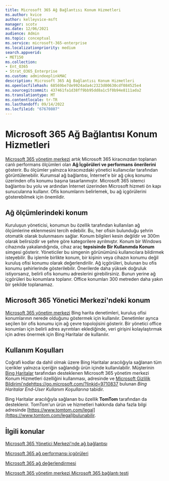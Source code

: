 ```yaml
---
title: Microsoft 365 Ağ Bağlantısı Konum Hizmetleri
ms.author: kvice
author: kelleyvice-msft
manager: scotv
ms.date: 12/06/2021
audience: Admin
ms.topic: conceptual
ms.service: microsoft-365-enterprise
ms.localizationpriority: medium
search.appverid:
- MET150
ms.collection:
- Ent_O365
- Strat_O365_Enterprise
ms.custom: admindeeplinkMAC
description: Microsoft 365 Ağ Bağlantısı Konum Hizmetleri
ms.openlocfilehash: 68569be7de9924ada4c2323d00630cdf084525e4
ms.sourcegitcommit: 437461fa1d38ff9bb95dd8a1c5f0b94e8111ada2
ms.translationtype: MT
ms.contentlocale: tr-TR
ms.lasthandoff: 09/14/2022
ms.locfileid: "67670807"
---
```

# <a name="microsoft-365-network-connectivity-location-services"></a>Microsoft 365 Ağ Bağlantısı Konum Hizmetleri

<a href="https://go.microsoft.com/fwlink/p/?linkid=2024339" target="_blank">Microsoft 365 yönetim merkezi</a> artık Microsoft 365 kiracınızdan toplanan canlı performans ölçümleri olan **Ağ İçgörüleri ve performans önerilerini** gösterir. Bu ölçümler yalnızca kiracınızdaki yönetici kullanıcılar tarafından görüntülenebilir. Kurumsal ağ bağlantısı, İnternet'e bir ağ çıkış konumu üzerinden ofis konumu başına tasarlanmıştır. Microsoft 365 istemci bağlantısı bu yolu ve ardından İnternet üzerinden Microsoft hizmeti ön kapı sunucularına kullanır. Ofis konumlarını belirlemek, bu ağ içgörülerini gösterebilmek için önemlidir.

## <a name="location-in-network-measurements"></a>Ağ ölçümlerindeki konum

Kuruluşun yöneticisi, konumun bu özellik tarafından kullanılan ağ ölçümlerine eklenmesini tercih edebilir. Bu, her ofisin bulunduğu şehrin otomatik olarak bulunmasını sağlar. Konum bilgileri kesin değildir ve 300m olarak belirsizdir ve şehre göre kategorilere ayrılmıştır. Konum bir Windows cihazında yakalandığında, cihaz araç **tepsisinde Bir Kullanımda Konum** simgesi gösterir. Yöneticiler bu simgenin görünümünü kullanıcılara bildirmek isteyebilir. Bu işlemle birlikte konum, bir kişinin veya cihazın konumu değil kuruluş ofisi konumu olarak değerlendirilir. Ağ içgörüleri, bulunan bu ofis konumu şehirlerinde gösterilebilir. Önerilerde daha yüksek doğruluk istiyorsanız, belirli ofis konumu adreslerini girebilirsiniz. Bunun yerine ağ içgörüleri bu konumlara toplanır. Office konumları 300 metreden daha yakın bir şekilde toplanamaz.

## <a name="location-in-the-microsoft-365-admin-center"></a>Microsoft 365 Yönetici Merkezi'ndeki konum

<a href="https://go.microsoft.com/fwlink/p/?linkid=2024339" target="_blank">Microsoft 365 yönetim merkezi</a> Bing harita denetimleri, kuruluş ofisi konumlarının nerede olduğunu göstermek için kullanılır. Denetimler ayrıca seçilen bir ofis konumu için ağ çevre topolojisini gösterir. Bir yönetici office konumları için belirli adres ayrıntıları eklediğinde, veri girişini kolaylaştırmak için adres önermek için Bing Haritalar de kullanılır.

## <a name="terms-of-use"></a>Kullanım Koşulları

Coğrafi kodlar da dahil olmak üzere Bing Haritalar aracılığıyla sağlanan tüm içerikler yalnızca içeriğin sağlandığı ürün içinde kullanılabilir. Müşterinin <a href="https://go.microsoft.com/fwlink/p/?linkid=2024339" target="_blank">Bing Haritalar</a> tarafından desteklenen Microsoft 365 yönetim merkezi Konum Hizmetleri özelliğini kullanması, adresinde ve [Microsoft Gizlilik Bildirimi'nde](https://go.microsoft.com/fwlink/?LinkID=248686)<https://go.microsoft.com/?linkid=9710837> bulunan _Bing Haritalar End-User Kullanım Koşullarına_ tabidir.

Bing Haritalar aracılığıyla sağlanan bu özellik **TomTom** tarafından da desteklenir. TomTom'un ürün ve hizmetleri hakkında daha fazla bilgi adresinde [https://www.tomtom.com/legal](https://www.tomtom.com/legal)bulunabilir.

## <a name="related-topics"></a>İlgili konular

[Microsoft 365 Yönetici Merkezi'nde ağ bağlantısı](office-365-network-mac-perf-overview.md)

[Microsoft 365 ağ performansı içgörüleri](office-365-network-mac-perf-insights.md)

[Microsoft 365 ağ değerlendirmesi](office-365-network-mac-perf-score.md)

[Microsoft 365 yönetim merkezi Microsoft 365 bağlantı testi](office-365-network-mac-perf-onboarding-tool.md)
